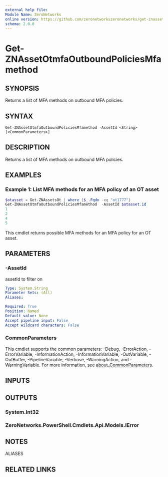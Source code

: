 ```yaml
---
external help file:
Module Name: ZeroNetworks
online version: https://github.com/zeronetworkszeronetworks/get-znassetotmfaoutboundpoliciesmfamethod
schema: 2.0.0
---
```


# Get-ZNAssetOtmfaOutboundPoliciesMfamethod

## SYNOPSIS
Returns a list of MFA methods on outbound MFA policies.

## SYNTAX

```
Get-ZNAssetOtmfaOutboundPoliciesMfamethod -AssetId <String> [<CommonParameters>]
```

## DESCRIPTION
Returns a list of MFA methods on outbound MFA policies.

## EXAMPLES

### Example 1: List MFA methods for an MFA policy of an OT asset
```powershell
$otasset = Get-ZNAssetsOt | where {$_.Fqdn -eq "ot1777"}
Get-ZNAssetOtmfaOutboundPoliciesMfamethod  -AssetId $otasset.id        
1
2
4
5
```

This cmdlet returns possible MFA methods for an MFA policy for an OT asset.

## PARAMETERS

### -AssetId
assetId to filter on

```yaml
Type: System.String
Parameter Sets: (All)
Aliases:

Required: True
Position: Named
Default value: None
Accept pipeline input: False
Accept wildcard characters: False
```

### CommonParameters
This cmdlet supports the common parameters: -Debug, -ErrorAction, -ErrorVariable, -InformationAction, -InformationVariable, -OutVariable, -OutBuffer, -PipelineVariable, -Verbose, -WarningAction, and -WarningVariable. For more information, see [about_CommonParameters](http://go.microsoft.com/fwlink/?LinkID=113216).

## INPUTS

## OUTPUTS

### System.Int32

### ZeroNetworks.PowerShell.Cmdlets.Api.Models.IError

## NOTES

ALIASES

## RELATED LINKS

